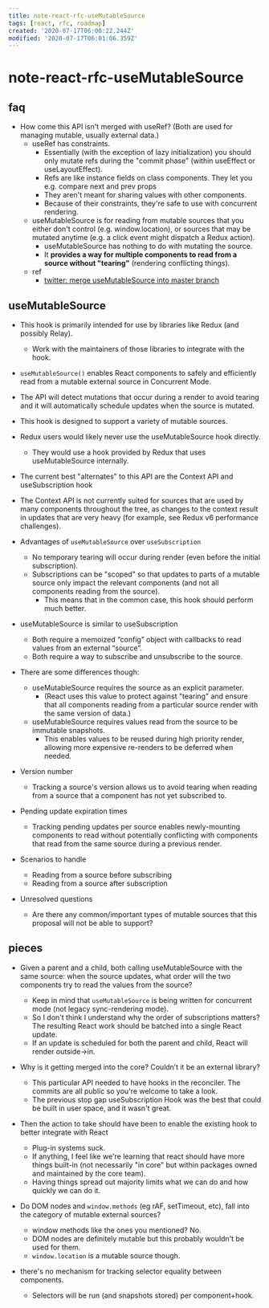 ```yaml
---
title: note-react-rfc-useMutableSource
tags: [react, rfc, roadmap]
created: '2020-07-17T06:00:22.244Z'
modified: '2020-07-17T06:01:06.359Z'
---
```


# note-react-rfc-useMutableSource

## faq 

- How come this API isn't merged with useRef? (Both are used for  managing mutable, usually external data.)
  - useRef has constraints. 
    - Essentially (with the exception of lazy initialization) you should only mutate refs during the "commit phase" (within useEffect or useLayoutEffect).
    - Refs are like instance fields on class components. They let you e.g. compare next and prev props
    - They aren't meant for sharing values with other components. 
    - Because of their constraints, they're safe to use with concurrent rendering.
  - useMutableSource is for reading from mutable sources that you either don't control (e.g. window.location), or sources that may be mutated anytime (e.g. a click event might dispatch a Redux action).
    - useMutableSource has nothing to do with mutating the source. 
    - It **provides a way for multiple components to read from a source without "tearing"** (rendering conflicting things).
  - ref
    - [twitter: merge useMutableSource into master branch](https://twitter.com/brian_d_vaughn/status/1237829231628828672)

## useMutableSource

- This hook is primarily intended for use by libraries like Redux (and possibly Relay). 
  - Work with the maintainers of those libraries to integrate with the hook.

- `useMutableSource()` enables React components to safely and efficiently read from a mutable external source in Concurrent Mode. 
- The API will detect mutations that occur during a render to avoid tearing and it will automatically schedule updates when the source is mutated.
- This hook is designed to support a variety of mutable sources.
- Redux users would likely never use the useMutableSource hook directly. 
  - They would use a hook provided by Redux that uses useMutableSource internally.
- The current best "alternates" to this API are the Context API and useSubscription hook
- The Context API is not currently suited for sources that are used by many components throughout the tree, as changes to the context result in updates that are very heavy (for example, see Redux v6 performance challenges). 
- Advantages of `useMutableSource` over `useSubscription`
  - No temporary tearing will occur during render (even before the initial subscription).
  - Subscriptions can be "scoped" so that updates to parts of a mutable source only impact the relevant components (and not all components reading from the source). 
    - This means that in the common case, this hook should perform much better.
- useMutableSource is similar to useSubscription
  - Both require a memoized “config” object with callbacks to read values from an external “source”.
  - Both require a way to subscribe and unsubscribe to the source.
- There are some differences though:
  - useMutableSource requires the source as an explicit parameter. 
    - (React uses this value to protect against "tearing" and ensure that all components reading from a particular source render with the same version of data.)
  - useMutableSource requires values read from the source to be immutable snapshots. 
    - This enables values to be reused during high priority render, allowing more expensive re-renders to be deferred when needed.
- Version number
  - Tracking a source's version allows us to avoid tearing when reading from a source that a component has not yet subscribed to.
- Pending update expiration times
  - Tracking pending updates per source enables newly-mounting components to read without potentially conflicting with components that read from the same source during a previous render.
- Scenarios to handle
  - Reading from a source before subscribing
  - Reading from a source after subscription
- Unresolved questions
  - Are there any common/important types of mutable sources that this proposal will not be able to support?

## pieces

- Given a parent and a child, both calling useMutableSource with the same source: when the source updates, what order will the two components try to read the values from the source?
  - Keep in mind that `useMutableSource` is being written for concurrent mode (not legacy sync-rendering mode).
  - So I don't think I understand why the order of subscriptions matters? The resulting React work should be batched into a single React update.
  - If an update is scheduled for both the parent and child, React will render outside->in.

- Why is it getting merged into the core? Couldn’t it be an external library?
  - This particular API needed to have hooks in the reconciler. The commits are all public so you're welcome to take a look.
  - The previous stop gap useSubscription Hook was the best that could be built in user space, and it wasn't great.
- Then the action to take should have been to enable the existing hook to better integrate with React
  - Plug-in systems suck.
  - If anything, I feel like we're learning that react should have more things built-in (not necessarily "in core" but within packages owned and maintained by the core team).
  - Having things spread out majority limits what we can do and how quickly we can do it.

- Do DOM nodes and `window.methods` (eg rAF, setTimeout, etc), fall into the category of mutable external sources?
  - window methods like the ones you mentioned? No. 
  - DOM nodes are definitely mutable but this probably wouldn't be used for them.
  - `window.location` is a mutable source though.

- there's no mechanism for tracking selector equality between components. 
  - Selectors will be run (and snapshots stored) per component+hook.
